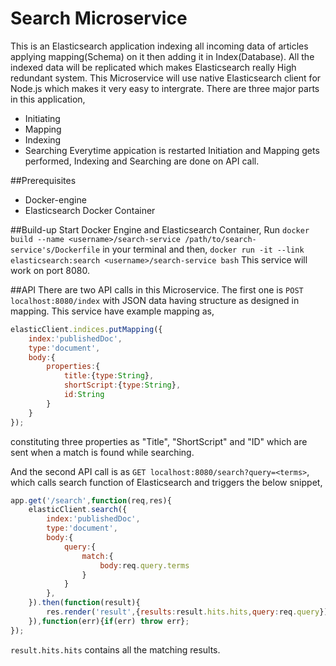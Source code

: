 # Search Microservice
This is an Elasticsearch application indexing all incoming data of articles applying mapping(Schema) on it then adding it in Index(Database). All the indexed data will be replicated which makes Elasticsearch really High redundant system.
This Microservice will use native Elasticsearch client for Node.js which makes it very easy to intergrate. There are three major parts in this application,
* Initiating
* Mapping
* Indexing
* Searching
Everytime appication is restarted Initiation and Mapping gets performed, Indexing and Searching are done on API call.

##Prerequisites
* Docker-engine
* Elasticsearch Docker Container

##Build-up
Start Docker Engine and Elasticsearch Container,
Run
`docker build --name <username>/search-service /path/to/search-service's/Dockerfile`
in your terminal and then,
`docker run -it --link elasticsearch:search <username>/search-service bash`
This service will work on port 8080.

##API
There are two API calls in this Microservice. The first one is `POST localhost:8080/index` with JSON data having structure as designed in mapping. This service have example mapping as,
```javascript
elasticClient.indices.putMapping({
    index:'publishedDoc',
    type:'document',
    body:{
        properties:{
            title:{type:String},
            shortScript:{type:String},
            id:String
        }
    }
});
```
constituting three properties as "Title", "ShortScript" and "ID" which are sent when a match is found while searching.

And the second API call is as `GET localhost:8080/search?query=<terms>`, which calls search function of Elasticsearch and triggers the below snippet,
```javascript
app.get('/search',function(req,res){
    elasticClient.search({
        index:'publishedDoc',
        type:'document',
        body:{
            query:{
                match:{
                    body:req.query.terms
                }
            }
        },
    }).then(function(result){
        res.render('result',{results:result.hits.hits,query:req.query});
    }),function(err){if(err) throw err};
});
```
`result.hits.hits` contains all the matching results. 
